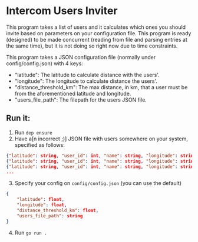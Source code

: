 # Intercom Users Inviter

This program takes a list of users and it calculates which ones you should invite based on
parameters on your configuration file.
This program is ready (designed) to be made concurrent (reading from file and parsing entries at the same time), but it is not doing so right now due to time constraints.

This program takes a JSON configuration file (normally under config/config.json) with 4 keys:
- "latitude": The latitude to calculate distance with the users'.
- "longitude": The longitude to calculate distance the users'.
- "distance_threshold_km": The max distance, in km, that a user must be from the aforementioned latitude and longitude.
- "users_file_path": The filepath for the users JSON file.

## Run it:
1. Run `dep ensure`
2. Have a[n incorrect ;)] JSON file with users somewhere on your system, specified as follows: 
```json
{"latitude": string, "user_id": int, "name": string, "longitude": string}
{"latitude": string, "user_id": int, "name": string, "longitude": string}
{"latitude": string, "user_id": int, "name": string, "longitude": string}
...
```
3. Specify your config on `config/config.json` (you can use the default)
```json
{
	"latitude": float,
	"longitude": float,
	"distance_threshold_km": float,
	"users_file_path": string
}
```

4. Run `go run .`
